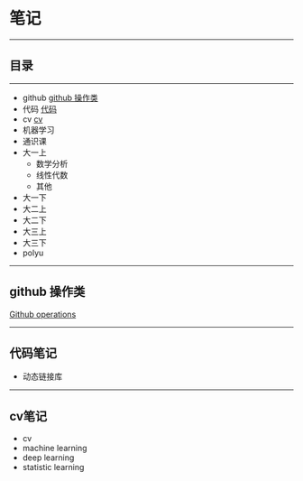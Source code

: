 # 笔记
---
## 目录
---
- github [github 操作类](https://github.com/AallRight/Notes?tab=readme-ov-file#github-%E6%93%8D%E4%BD%9C%E7%B1%BB)
- 代码 [代码](https://github.com/AallRight/Notes?tab=readme-ov-file#%E4%BB%A3%E7%A0%81%E7%AC%94%E8%AE%B0)
- cv [cv](https://github.com/AallRight/Notes?tab=readme-ov-file#cv%E7%AC%94%E8%AE%B0)
- 机器学习
- 通识课
- 大一上
  - 数学分析
  - 线性代数
  - 其他
- 大一下
- 大二上
- 大二下
- 大三上
- 大三下
- polyu

---

## github 操作类
[Github operations](https://github.com/AallRight/Github-operations)


--- 

## 代码笔记

- 动态链接库


---


## cv笔记


- cv
- machine learning
- deep learning
- statistic learning




